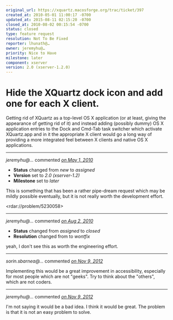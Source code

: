 ```yaml
---
original_url: https://xquartz.macosforge.org/trac/ticket/397
created_at: 2010-05-01 11:00:17 -0700
updated_at: 2015-08-11 02:15:20 -0700
closed_at: 2010-08-02 00:15:54 -0700
status: closed
type: feature request
resolution: Not To Be Fixed
reporter: lhunath@…
owner: jeremyhu@…
priority: Nice to Have
milestone: later
component: xserver
version: 2.0 (xserver-1.2.0)
---
```


Hide the XQuartz dock icon and add one for each X client.
=========================================================


Getting rid of XQuartz as a top-level OS X application (or at least, giving the appearance of getting rid of it) and instead adding (possibly dummy) OS X application entries to the Dock and Cmd-Tab task switcher which activate XQuartz.app and in it the appropriate X client would go a long way of providing a more integrated feel between X clients and native OS X applications.



---

*jeremyhu@…* commented *[on May 1, 2010](https://xquartz.macosforge.org/trac/ticket/397#comment:1 "May 1, 2010 at 1:41 PM PDT")*

-   **Status** changed from *new* to *assigned*
-   **Version** set to *2.0 (xserver-1.2)*
-   **Milestone** set to *later*

This is something that has been a rather pipe-dream request which may be mildly possible eventually, but it is not really worth the development effort.

&lt;rdar://problem/5230058&gt;



---

*jeremyhu@…* commented *[on Aug 2, 2010](https://xquartz.macosforge.org/trac/ticket/397#comment:2 "August 2, 2010 at 12:15 AM PDT")*

-   **Status** changed from *assigned* to *closed*
-   **Resolution** changed from to *wontfix*

yeah, I don't see this as worth the engineering effort.



---

*sorin.sbarnea@…* commented *[on Nov 9, 2012](https://xquartz.macosforge.org/trac/ticket/397#comment:3 "November 9, 2012 at 2:02 AM PST")*

Implementing this would be a great improvement in accessibility, especially for most people which are not "geeks". Try to think about the "others", which are not coders.



---

*jeremyhu@…* commented *[on Nov 9, 2012](https://xquartz.macosforge.org/trac/ticket/397#comment:4 "November 9, 2012 at 9:47 AM PST")*

I'm not saying it would be a bad idea. I think it would be great. The problem is that it is not an easy problem to solve.



